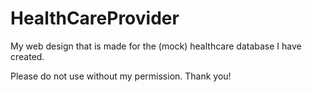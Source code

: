 # HealthCareProvider
My web design that is made for the (mock) healthcare database I have created.

Please do not use without my permission. Thank you!
